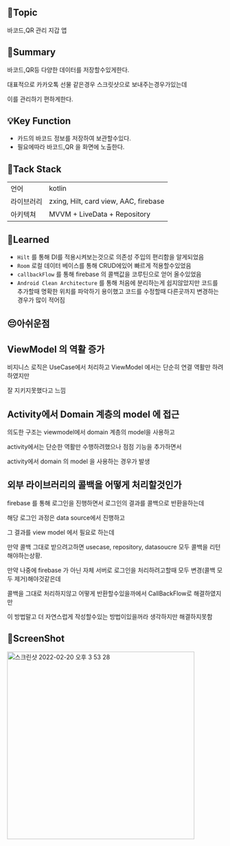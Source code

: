 ## 📣Topic 
바코드,QR 관리 지갑 앱

## 📒Summary
바코드,QR등 다양한 데이터를 저장할수있게한다.

대표적으로 카카오톡 선물 같은경우 스크릿샷으로 보내주는경우가있는데

이를 관리하기 편하게한다.

## 💡Key Function
- 카드의 바코드 정보를 저장하여 보관할수있다.
- 필요에따라 바코드,QR 을 화면에 노출한다.

## 🥋Tack Stack

| | |
| --- | --- |
| 언어 | kotlin |
| 라이브러리 | zxing, Hilt, card view, AAC, firebase  |
| 아키텍쳐 | MVVM + LiveData + Repository |

##  👀Learned

- `Hilt` 를 통해 DI를 적용시켜보는것으로 의존성 주입의 편리함을 알게되었음
- `Room` 로컬 데이터 베이스를 통해 CRUD에있어 빠르게 적용할수있었음
- `callbackFlow` 를 통해 firebase 의 콜백값을 코루틴으로 얻어 올수있었음
- `Android Clean Architecture` 를 통해 처음에 분리하는게 쉽지않았지만 코드를 추가할때 명확한 위치를 파악하기 용이했고 코드를 수정할때 다른곳까지 변경하는 경우가 많이 적어짐

## 😔아쉬운점

## ViewModel 의 역활 증가

비지니스 로직은 UseCase에서 처리하고 ViewModel 에서는 단순히 연결 역활만 하려하였지만

잘 지키지못했다고 느낌

## Activity에서 Domain 계층의 model 에 접근

의도한 구조는 viewmodel에서 domain 계층의 model을 사용하고

activity에서는 단순한 역활만 수행하려했으나 점점 기능을 추가하면서

activity에서 domain 의 model 을 사용하는 경우가 발생

## 외부 라이브러리의 콜백을 어떻게 처리할것인가

firebase 를 통해 로그인을 진행하면서 로그인의 결과를 콜백으로 반환을하는데

해당 로그인 과정은 data source에서 진행하고

그 결과를 view model 에서 필요로 하는데

만약 콜백 그대로 받으려고하면 usecase, repository, datasoucre 모두 콜백을 리턴해야하는상황.

만약 나중에 firebase 가 아닌 자체 서버로 로그인을 처리하려고할때 모두 변경(콜백 모두 제거)해야것같은데

콜백을 그대로 처리하지않고 어떻게 반환할수있을까에서 CallBackFlow로 해결하였지만

이 방법말고 더 자연스럽게 작성할수있는 방법이있을꺼라 생각하지만 해결하지못함

## 📸ScreenShot
<img width="436" alt="스크린샷 2022-02-20 오후 3 53 28" src="https://user-images.githubusercontent.com/52993842/154832615-5f64fd48-7148-4474-a2db-11efd7b8d2b1.png">

